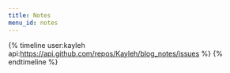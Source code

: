 ```yaml
---
title: Notes
menu_id: notes
---
```

{% timeline user:kayleh api:https://api.github.com/repos/Kayleh/blog_notes/issues %}
{% endtimeline %}
